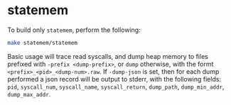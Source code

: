 statemem
========

To build only `statemem`, perform the following:

```sh
make statemem/statemem
```

Basic usage will trace read syscalls, and dump heap memory to files prefixed
with `-prefix <dump-prefix>`, or `dump` otherwise, with the formt
`<prefix>_<pid>_<dump-num>.raw`. If `-dump-json` is set, then for each dump
performed a json record will be output to stderr, with the following fields:
`pid`, `syscall_num`, `syscall_name`, `syscall_return`, `dump_path`,
`dump_min_addr`, `dump_max_addr`.
